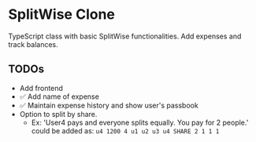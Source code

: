 # SplitWise Clone

TypeScript class with basic SplitWise functionalities. Add expenses and track balances.

## TODOs
- Add frontend
- ✅ Add name of expense
- ✅ Maintain expense history and show user's passbook
- Option to split by share.
    - Ex: 'User4 pays and everyone splits equally. You pay for 2 people.' could be added as: `u4 1200 4 u1 u2 u3 u4 SHARE 2 1 1 1`